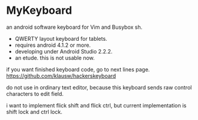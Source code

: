 # MyKeyboard

an android software keyboard for Vim and Busybox sh.

* QWERTY layout keyboard for tablets.
* requires android 4.1.2 or more.
* developing under Android Studio 2.2.2.
* an etude. this is not usable now.

if you want finished keyboard code, go to next lines page.
https://github.com/klausw/hackerskeyboard

do not use in ordinary text editor,
because this keyboard sends raw control characters to edit field.

i want to implement flick shift and flick ctrl,
but current implementation is shift lock and ctrl lock.
